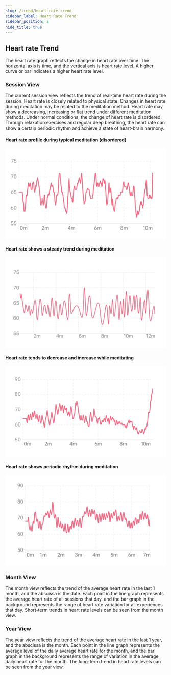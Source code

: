```yaml
---
slug: /trend/heart-rate-trend
sidebar_label: Heart Rate Trend
sidebar_position: 2
hide_title: true
---
```


## Heart rate Trend
The heart rate graph reflects the change in heart rate over time. The horizontal axis is time, and the vertical axis is heart rate level. A higher curve or bar indicates a higher heart rate level.
### Session View

The current session view reflects the trend of real-time heart rate during the session. Heart rate is closely related to physical state. Changes in heart rate during meditation may be related to the meditation method. Heart rate may show a decreasing, increasing or flat trend under different meditation methods. Under normal conditions, the change of heart rate is disordered. Through relaxation exercises and regular deep breathing, the heart rate can show a certain periodic rhythm and achieve a state of heart-brain harmony.

#### Heart rate profile during typical meditation (disordered)
![Heart rate profile during typical meditation (disordered)](ImagesL/10.png)

#### Heart rate shows a steady trend during meditation
![Heart rate shows a steady trend during meditation](ImagesL/11.png)

#### Heart rate tends to decrease and increase while meditating
![Heart rate tends to decrease and increase while meditating](ImagesL/12.png)

#### Heart rate shows periodic rhythm during meditation
![Heart rate shows periodic rhythm during meditation](ImagesL/13.png)


### Month View

The month view reflects the trend of the average heart rate in the last 1 month, and the abscissa is the date. Each point in the line graph represents the average heart rate of all sessions that day, and the bar graph in the background represents the range of heart rate variation for all experiences that day. Short-term trends in heart rate levels can be seen from the month view.

### Year View

The year view reflects the trend of the average heart rate in the last 1 year, and the abscissa is the month. Each point in the line graph represents the average level of the daily average heart rate for the month, and the bar graph in the background represents the range of variation in the average daily heart rate for the month. The long-term trend in heart rate levels can be seen from the year view.